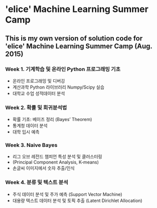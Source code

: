 # 'elice' Machine Learning Summer Camp

## This is my own version of solution code for 'elice' Machine Learning Summer Camp (Aug. 2015)

### Week 1. 기계학습 및 온라인 Python 프로그래밍 기초
- 온라인 프로그래밍 및 디버깅
- 계산과학 Python 라이브러리 Numpy/Scipy 실습
- 대학교 수업 성적데이터 분석

### Week 2. 확률 및 회귀분석법
- 확률 기초: 베이즈 정리 (Bayes’ Theorem)
- 통계청 데이터 분석
- 대학 입시 예측

### Week 3. Naive Bayes
- 리그 오브 레전드 챔피언 특성 분석 및 클러스터링 
- (Principal Component Analysis, K-means)
- 손글씨 이미지에서 숫자 추출/인식

### Week 4. 분류 및 텍스트 분석
- 주식 데이터 분석 및 주가 예측 (Support Vector Machine)
- 대용량 텍스트 데이터 분석 및 토픽 추출 (Latent Dirichlet Allocation)
